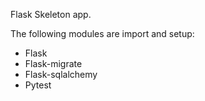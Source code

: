 Flask Skeleton app.

The following modules are import and setup:
- Flask
- Flask-migrate
- Flask-sqlalchemy
- Pytest
